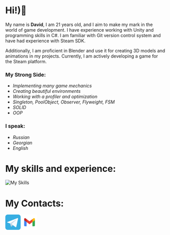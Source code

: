 # Hi!)👋
My name is **David**, I am 21 years old, and I aim to make my mark in the world of game development. I have experience working with Unity and programming skills in C#. I am familiar with Git version control system and have had experience with Steam SDK.

Additionally, I am proficient in Blender and use it for creating 3D models and animations in my projects. Currently, I am actively developing a game for the Steam platform.

### My Strong Side:
- *Implementing many game mechanics*
- *Creating beautiful environments*
- *Working with a profiler and optimization*
- *Singleton, PoolObject, Observer, Flyweight, FSM*
- *SOLID*
- *OOP*
  


### I speak:
- *Russian* 
- *Georgian* 
- *English*

# My skills and experience:

![My Skills](https://skillicons.dev/icons?i=cs,py,unity,blender,git,rider,pycharm,vscode,visualstudio,ps,kali)

# My Contacts:  

<p align="left">
    <a href="https://t.me/kviki_skviki"><img width="48" height="48" src="./telegram.svg"/></a> 
    <a href="mailto: kviki.zech@gmail.com"><img width="48" height="48" src="./gmail.svg"/></a> 
</p>
